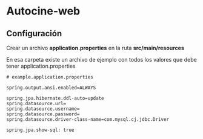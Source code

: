 # Autocine-web

## Configuración

Crear un archivo **application.properties** en la ruta **src/main/resources**

En esa carpeta existe un archivo de ejemplo con todos los valores que debe tener application.properties

```properties
# example.application.properties

spring.output.ansi.enabled=ALWAYS

spring.jpa.hibernate.ddl-auto=update
spring.datasource.url=
spring.datasource.username=
spring.datasource.password=
spring.datasource.driver-class-name=com.mysql.cj.jdbc.Driver

spring.jpa.show-sql: true
```

